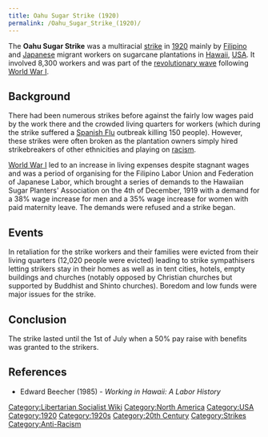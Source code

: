 ```yaml
---
title: Oahu Sugar Strike (1920)
permalink: /Oahu_Sugar_Strike_(1920)/
---
```


The **Oahu Sugar Strike** was a multiracial
[strike](List_of_Strikes "wikilink") in
[1920](Timeline_of_Libertarian_Socialism_in_North_America "wikilink")
mainly by [Filipino](Philippines "wikilink") and
[Japanese](Japan "wikilink") migrant workers on sugarcane plantations in
[Hawaii](Hawaii "wikilink"), [USA](United_States_of_America "wikilink").
It involved 8,300 workers and was part of the [revolutionary
wave](Revolutions_of_1916_-_1923 "wikilink") following [World War
I](World_War_I "wikilink").

## Background

There had been numerous strikes before against the fairly low wages paid
by the work there and the crowded living quarters for workers (which
during the strike suffered a [Spanish Flu](Spanish_Flu "wikilink")
outbreak killing 150 people). However, these strikes were often broken
as the plantation owners simply hired strikebreakers of other
ethnicities and playing on [racism](racism "wikilink").

[World War I](World_War_I "wikilink") led to an increase in living
expenses despite stagnant wages and was a period of organising for the
Filipino Labor Union and Federation of Japanese Labor, which brought a
series of demands to the Hawaiian Sugar Planters' Association on the 4th
of December, 1919 with a demand for a 38% wage increase for men and a
35% wage increase for women with paid maternity leave. The demands were
refused and a strike began.

## Events

In retaliation for the strike workers and their families were evicted
from their living quarters (12,020 people were evicted) leading to
strike sympathisers letting strikers stay in their homes as well as in
tent cities, hotels, empty buildings and churches (notably opposed by
Christian churches but supported by Buddhist and Shinto churches).
Boredom and low funds were major issues for the strike.

## Conclusion

The strike lasted until the 1st of July when a 50% pay raise with
benefits was granted to the strikers.

## References

- Edward Beecher (1985) - *Working in Hawaii: A Labor History*

[Category:Libertarian Socialist
Wiki](Category:Libertarian_Socialist_Wiki "wikilink") [Category:North
America](Category:North_America "wikilink")
[Category:USA](Category:USA "wikilink")
[Category:1920](Category:1920 "wikilink")
[Category:1920s](Category:1920s "wikilink") [Category:20th
Century](Category:20th_Century "wikilink")
[Category:Strikes](Category:Strikes "wikilink")
[Category:Anti-Racism](Category:Anti-Racism "wikilink")